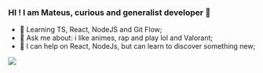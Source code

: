 ### HI ! I am Mateus, curious and generalist developer 👋

- 🌱  Learning TS, React, NodeJS and Git Flow;
- 💬  Ask me about: i like animes, rap and play lol and Valorant;
- 👯  I can help on React, NodeJs, but can learn to discover something new;

![](https://media.giphy.com/media/13oDNx11SKUKha/giphy.gif)

<!--
**mugarate12/mugarate12** is a ✨ _special_ ✨ repository because its `README.md` (this file) appears on your GitHub profile.

Here are some ideas to get you started:

- 🔭 I’m currently working on ...
- 🌱 I’m currently learning ...
- 👯 I’m looking to collaborate on ...
- 🤔 I’m looking for help with ...
- 💬 Ask me about ...
- 📫 How to reach me: ...
- 😄 Pronouns: ...
- ⚡ Fun fact: ...
-->
